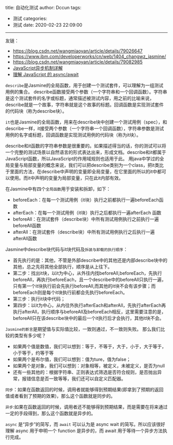 title: 自动化测试
author: Dccun
tags:
  - 测试
categories:
  - 测试
date: 2020-02-23 22:09:00
---
友链：
- https://blog.csdn.net/wangmiaoyan/article/details/79026647
- https://www.ibm.com/developerworks/cn/web/1404_changwz_jasmine/
- https://blog.csdn.net/wangmiaoyan/article/details/79082985
- [JavaScript异步机制详解](https://juejin.im/post/5a6ad46ef265da3e513352c8)
- [理解 JavaScript 的 async/await](https://www.cnblogs.com/datiangou/p/9759607.html)

<!--more-->

`describe`是Jasmine的全局函数，用于创建一个测试套件，可以理解为一组测试用例的集合。
describe函数接受两个参数（一个字符串和一个回调函数）。字符串是这个测试套件的名字或标题，通常描述被测试内容，用之前的比喻来说，describe就是一个故事，字符串就是这个故事的标题。回调函数是实现测试套件的代码块（称为describe块）。

`it`也是Jasmine的全局函数，用来在describe块中创建一个测试用例（spec），和describe一样，it接受两个参数（一个字符串一个回调函数），字符串参数是测试用例的名字或标题，回调函数是实现测试用例的代码块（称为it块）。

describe和it函数的字符串参数是很重要的。如果描述得当的话，你的测试可以将一个完整的测试场景以自然语言的形式表达出来，形成文档。describe和it都属于JavaScript函数，所以JavaScript的作用域规则也适用于此。
用java中学过的全局变量与局部变量的概念来说，我们可以把describe类别为一个class，把it类比于里面的方法，在describe中声明的变量即全局变量，在它里面的所以的it中都可以使用。而it中声明的变量为局部变量，只在此it内部有效。

在Jasmine中有四个`全局函数`用于安装和拆卸，如下：
- beforeEach：在每一个测试用例（it块）执行之前都执行一遍beforeEach函数
- afterEach：在每一个测试用例（it块）执行之后都执行一遍afterEach 函数
- beforeAll：在测试套件（describe块）中所有测试用例执行之前执行一遍beforeAll函数
- afterAll：在测试套件（describe块）中所有测试用例执行之后执行一遍afterAll函数

Jasmine中describe块代码与it块代码及`拆装与卸载的执行顺序`：
- 首先执行的是：其他，不管是外部describe中的其他还是内部describe块中的其他，总之先将其他全部执行，顺序是从上往下。
- 第二步：找出it块，以it为中心，从外往内找beforeAll,beforeEach，先执行beforeAll，再执行beforeEach，且一个describe中的beforeAll只执行一遍，只有第一个it块执行前会先执行beforeAll,而其他的it块不会有该步骤；而beforeEach则是每个it块执行前都会先执行beforeEach。
- 第三步：执行it块中代码；
- 第四步：以it为中心，从内往外执行afterEach和afterAll，先执行afterEach再执行afterAll，执行顺序与beforeAll及beforeEach相反，这里需要注意的是，beforeAll只在该describe块中的最后一个it执行后才会执行，其他it块不会。

`Jasmine的断言`是期望值与实际值比较，一致则通过，不一致则失败。
那么我们比较的类型有多少呢？
- 如果两个值是数值，我们可以想到：等于，不等于，大于，小于，大于等于，小于等于，约等于等
- 如果两个是布尔值，我们可以想到：值为ture，值为false；
- 如果两个是对象，我们可以想到：对象相等，被定义，未被定义，是否为null
- 还有一些其他的：根据字符串、正则表达式筛选是否符合规则，是否抛出异常，报错信息是否一致等等，我们还可以自定义匹配器。

`同步`：如果在函数返回的时候，调用者就能够得到预期结果(即拿到了预期的返回值或者看到了预期的效果)，那么这个函数就是同步的。

`异步`:如果在函数返回的时候，调用者还不能够得到预期结果，而是需要在将来通过一定的手段得到，那么这个函数就是异步的。

`async` 是“异步”的简写，而 `await` 可以认为是 async wait 的简写。所以应该很好理解 async 用于申明一个 function 是异步的，而 await 用于等待一个异步方法执行完成。

